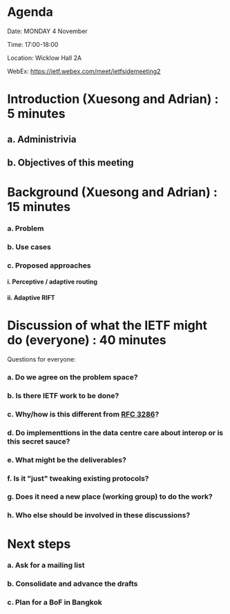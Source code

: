 # Agenda

Date: MONDAY 4 November

Time: 17:00-18:00

Location: Wicklow Hall 2A

WebEx: https://ietf.webex.com/meet/ietfsidemeeting2

# Introduction (Xuesong and Adrian) : 5 minutes  
  ## a. Administrivia  
  ## b. Objectives of this meeting 

# Background  (Xuesong and Adrian) : 15 minutes  
  ### a. Problem  
  ### b. Use cases  
  ### c. Proposed approaches
 
  #### i. Perceptive / adaptive routing
 
  #### ii. Adaptive RIFT
      
# Discussion of what the IETF might do (everyone) : 40 minutes

Questions for everyone:
  
 ### a. Do we agree on the problem space?
 
 ### b. Is there IETF work to be done?

 ### c. Why/how is this different from [RFC 3286](https://datatracker.ietf.org/doc/rfc2386/)?

 ### d. Do implementtions in the data centre care about interop or is this secret sauce?
 
 ### e. What might be the deliverables?
 
 ### f. Is it "just" tweaking existing protocols?
 
 ### g. Does it need a new place (working group) to do the work?
 
 ### h. Who else should be involved in these discussions?
 
 # Next steps
 
 ### a. Ask for a mailing list
 
 ### b. Consolidate and advance the drafts
 
 ### c. Plan for a BoF in Bangkok

